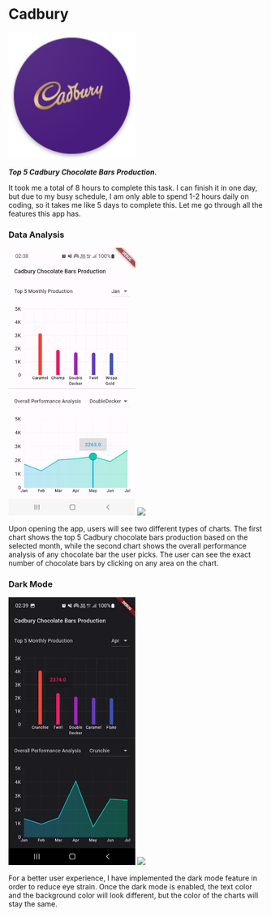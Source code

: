 # Cadbury

<img src="android\app\src\main\res\mipmap-xxxhdpi\ic_launcher.png" width="250">

**_Top 5 Cadbury Chocolate Bars Production._**

It took me a total of 8 hours to complete this task. I can finish it in one day, but due to my busy schedule, I am only able to spend 1-2 hours daily on coding, so it takes me like 5 days to complete this. Let me go through all the features this app has.

### Data Analysis

<img src="assets\ss_1.jpg" width="250"> <img src="assets/screenshots/home_page_2.jpg" width="250">

Upon opening the app, users will see two different types of charts. The first chart shows the top 5 Cadbury chocolate bars production based on the selected month, while the second chart shows the overall performance analysis of any chocolate bar the user picks. The user can see the exact number of chocolate bars by clicking on any area on the chart.

### Dark Mode

<img src="assets\ss_2.jpg" width="250"> <img src="assets/screenshots/news_page_2.jpg" width="250">

For a better user experience, I have implemented the dark mode feature in order to reduce eye strain. Once the dark mode is enabled, the text color and the background color will look different, but the color of the charts will stay the same.

